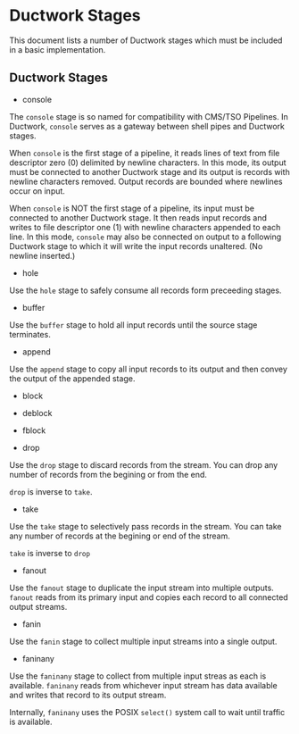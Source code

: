 # Ductwork Stages

This document lists a number of Ductwork stages
which must be included in a basic implementation.

## Ductwork Stages

* console

The `console` stage is so named for compatibility with CMS/TSO Pipelines.
In Ductwork, `console` serves as a gateway between shell pipes and Ductwork stages.

When `console` is the first stage of a pipeline, it reads lines of text from file descriptor zero (0)
delimited by newline characters. In this mode, its output must be connected
to another Ductwork stage and its output is records with newline characters removed.
Output records are bounded where newlines occur on input.

When `console` is NOT the first stage of a pipeline,
its input must be connected to another Ductwork stage. It then reads input records
and writes to file descriptor one (1) with newline characters appended to each line.
In this mode, `console` may also be connected on output to a following Ductwork stage
to which it will write the input records unaltered. (No newline inserted.)

* hole

Use the `hole` stage to safely consume all records form preceeding stages.

* buffer

Use the `buffer` stage to hold all input records
until the source stage terminates.

* append

Use the `append` stage to copy all input records to its output
and then convey the output of the appended stage.

* block

* deblock

* fblock

* drop

Use the `drop` stage to discard records from the stream.
You can drop any number of records from the begining or from the end.

`drop` is inverse to `take`.

* take

Use the `take` stage to selectively pass records in the stream.
You can take any number of records at the begining or end of the stream.

`take` is inverse to `drop`

* fanout

Use the `fanout` stage to duplicate the input stream
into multiple outputs. `fanout` reads from its primary input
and copies each record to all connected output streams.

* fanin

Use the `fanin` stage to collect multiple input streams
into a single output.

* faninany

Use the `faninany` stage to collect from multiple input streas
as each is available. `faninany` reads from whichever input stream
has data available and writes that record to its output stream.

Internally, `faninany` uses the POSIX `select()` system call
to wait until traffic is available.


